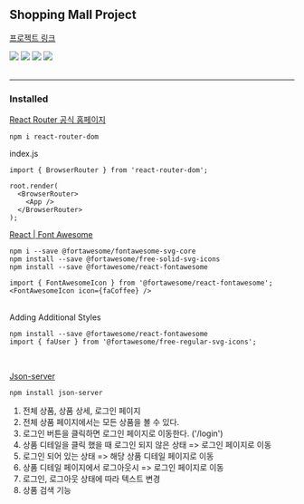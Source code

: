 Shopping Mall Project
-
<a href='https://ingkejin-shoppingmall.netlify.app/'>프로젝트 링크</a>

<div>
  <img src="https://img.shields.io/badge/HTML5-E34F26?style=Static&logo=HTML5&logoColor=white&logoWidth=10&logoheight=20">
  <img src="https://img.shields.io/badge/Sass-cc6699?style=Static&logo=Sass&logoColor=white">
  <img src="https://img.shields.io/badge/JavaScript-F7DF1E?style=Static&logo=JavaScript&logoColor=black">
  <img src="https://img.shields.io/badge/React-61DAFB?style=Static&logo=React&logoColor=3776AB">
</div>

<br>

---
<h3>Installed</h3>

<a href='https://reactrouter.com/en/main'>React Router 공식 홈페이지</a>

```
npm i react-router-dom
```

index.js

```
import { BrowserRouter } from 'react-router-dom';

root.render(
  <BrowserRouter>
    <App />
  </BrowserRouter>
);
```

<a href='https://docs.fontawesome.com/v5/web/use-with/react'>React | Font Awesome</a>

```
npm i --save @fortawesome/fontawesome-svg-core
npm install --save @fortawesome/free-solid-svg-icons
npm install --save @fortawesome/react-fontawesome
```

```
import { FontAwesomeIcon } from '@fortawesome/react-fontawesome';
<FontAwesomeIcon icon={faCoffee} />
```

<br>
Adding Additional Styles

```
npm install --save @fortawesome/react-fontawesome
import { faUser } from '@fortawesome/free-regular-svg-icons';
```

<br>

<a href='https://www.npmjs.com/package/json-server'>Json-server</a>

```
npm install json-server
```


1. 전체 상품, 상품 상세, 로그인 페이지
2. 전체 상품 페이지에서는 모든 상품을 볼 수 있다.
3. 로그인 버튼을 클릭하면 로그인 페이지로 이동한다. ('/login')
4. 상품 디테일을 클릭 했을 때 로그인 되지 않은 상태 => 로그인 페이지로 이동
5. 로그인 되어 있는 상태 => 해당 상품 디테일 페이지로 이동
6. 상품 디테일 페이지에서 로그아웃시 => 로그인 페이지로 이동
7. 로그인, 로그아웃 상태에 따라 텍스트 변경
8. 상품 검색 기능
